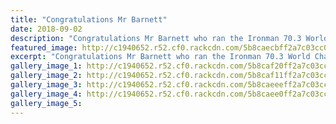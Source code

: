 ```yaml
---
title: "Congratulations Mr Barnett"
date: 2018-09-02
description: "Congratulations Mr Barnett who ran the Ironman 70.3 World Champs in 4:40 hours!.."
featured_image: http://c1940652.r52.cf0.rackcdn.com/5b8caecbff2a7c03cc000662/1.gif
excerpt: "Congratulations Mr Barnett who ran the Ironman 70.3 World Champs in 4:40 hours!"
gallery_image_1: http://c1940652.r52.cf0.rackcdn.com/5b8caf20ff2a7c03cc00066a/2.gif
gallery_image_2: http://c1940652.r52.cf0.rackcdn.com/5b8caf11ff2a7c03cc000668/3.gif
gallery_image_3: http://c1940652.r52.cf0.rackcdn.com/5b8caeeeff2a7c03cc000666/4.gif
gallery_image_4: http://c1940652.r52.cf0.rackcdn.com/5b8caee0ff2a7c03cc000664/5.gif
gallery_image_5: 
---
```

